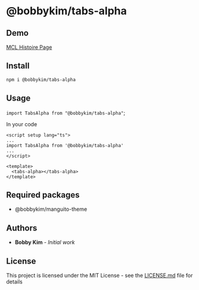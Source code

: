 # @bobbykim/tabs-alpha

## Demo

[MCL Histoire Page](https://manguito-component-library.vercel.app/story/src-stories-components-tabs-tabs-story-vue?variantId=src-stories-components-tabs-tabs-story-vue-0)

## Install

```sh
npm i @bobbykim/tabs-alpha
```

## Usage

`import TabsAlpha from "@bobbykim/tabs-alpha"`;

In your code

```vue
<script setup lang="ts">
...
import TabsAlpha from '@bobbykim/tabs-alpha'
...
</script>

<template>
  <tabs-alpha></tabs-alpha>
</template>
```

## Required packages

- @bobbykim/manguito-theme

## Authors

- **Bobby Kim** - _Initial work_

## License

This project is licensed under the MIT License - see the [LICENSE.md](./LICENSE.md) file for details
